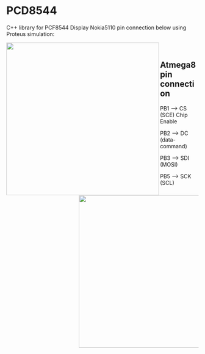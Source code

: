 # PCD8544

C++ library for PCF8544
Display Nokia5110 pin connection below using Proteus simulation:<br/> 

<img align="left" width="400" height="400" src="https://github.com/josimarpereiraleite/PCD8544/blob/main/Images/pcf8544.png"><br/> 

## Atmega8 pin connection<br/> 

<ul>PB1 --> CS (SCE) Chip Enable<ul/> 
<ul>PB2 --> DC (data-command)<ul/> 
<ul>PB3 --> SDI (MOSI)<ul/>
<ul>PB5 --> SCK (SCL)<ul/>

<img align="left" width="400" height="400" src="https://github.com/josimarpereiraleite/PCD8544/blob/main/Images/Atmega8.png">


